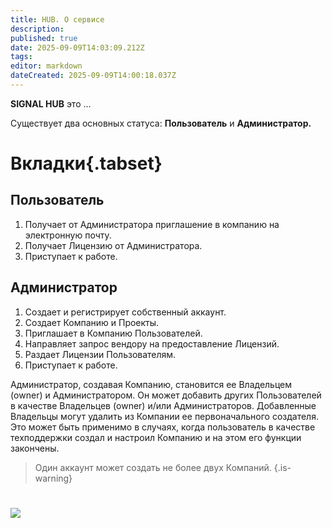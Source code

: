 ```yaml
---
title: HUB. О сервисе
description: 
published: true
date: 2025-09-09T14:03:09.212Z
tags: 
editor: markdown
dateCreated: 2025-09-09T14:00:18.037Z
---
```


**SIGNAL HUB** это …

Существует два основных статуса: **Пользователь** и **Администратор.**

# Вкладки{.tabset}
## Пользователь
1. Получает от Администратора приглашение в компанию на электронную почту.
1. Получает Лицензию от Администратора.
1. Приступает к работе.

## Администратор
1. Создает и регистрирует собственный аккаунт.
1. Создает Компанию и Проекты.
1. Приглашает в Компанию Пользователей.
1. Направляет запрос вендору на предоставление Лицензий.
1. Раздает Лицензии Пользователям.
1. Приступает к работе.

Администратор, создавая Компанию, становится ее Владельцем (owner) и Администратором. Он может добавить других Пользователей в качестве Владельцев (owner) и/или Администраторов. Добавленные Владельцы могут удалить из Компании ее первоначального создателя. Это может быть применимо в случаях, когда пользователь в качестве техподдержки создал и настроил Компанию и на этом его функции закончены.

> Один аккаунт может создать не более двух Компаний.
{.is-warning}

#
![](https://lh7-rt.googleusercontent.com/docsz/AD_4nXfTY75oKWEB7SrkuuZXe8fSoFfF8QQReiZoqOGB7yLJa9e2tl1BSatRAjBI_t4sNBZcvVqwTUlGbBqyiQSvb941orzC2Ie-NDqY2NdJfmyESSS9kFc4CeyTTnMGv4_jhqea47vZwFJ_y1X4G3lFW6tS-5s?key=qA_rPwevXHo6Xnot-JrtBg)